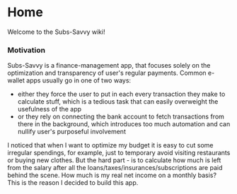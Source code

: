 # Home

Welcome to the Subs-Savvy wiki!

### Motivation

Subs-Savvy is a finance-management app, that focuses solely on the optimization and transparency of user's regular payments. Common e-wallet apps usually go in one of two ways:

- either they force the user to put in each every transaction they make to calculate stuff, which is a tedious task that can easily overweight the usefulness of the app
- or they rely on connecting the bank account to fetch transactions from there in the background, which introduces too much automation and can nullify user's purposeful involvement

I noticed that when I want to optimize my budget it is easy to cut some irregular spendings, for example, just to temporary avoid visiting restaurants or buying new clothes. But the hard part - is to calculate how much is left from the salary after all the loans/taxes/insurances/subscriptions are paid behind the scene. How much is my real net income on a monthly basis? This is the reason I decided to build this app.
